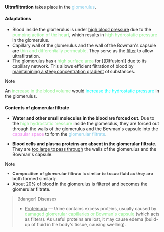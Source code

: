 **Ultrafiltration** takes place in the <span style="color: skyblue">glomerulus</span>.

#### Adaptations
- Blood inside the glomerulus is under <u>high blood pressure</u> due to the <span style="color: lightgreen">pumping action of the heart</span>, which results in <span style="color: lightgreen">high hydrostatic pressure</span> in the glomerulus.
- Capillary wall of the glomerulus and the wall of the Bowman's capsule are <span style="color: lightgreen">thin and differentially permeable</span>. They serve as the <u>filter</u> to allow ultrafiltration.
- The glomerulus has a <span style="color: lightgreen">high surface area</span> for [[Diffusion]] due to its capillary network. This allows efficient filtration of blood by <u>maintainining a steep concentration gradient</u> of substances.

> [!note]
> An <span style="color: lightgreen">increase in the blood volume</span> would <span style="color: aqua">increase the hydrostatic pressure</span> in the glomerulus.

#### Contents of glomerular filtrate
- **Water and other small molecules in the blood are forced out.**
  Due to the <span style="color: lightgreen">high hydrostatic pressure</span> inside the glomerulus, they are forced out through the walls of the glomerulus and the Bowman's capsule into the <span style="color: violet">capsular space</span> to form the <span style="color: skyblue">glomerular filtrate</span>.

- **Blood cells and plasma proteins are absent in the glomerular filtrate.**
  They are <u>too large to pass through</u> the walls of the glomerulus and the Bowman's capsule.

> [!note]
> - Composition of glomerular filtrate is similar to tissue fluid as they are both formed similarly.
> - About 20% of blood in the glomerulus is filtered and becomes the glomerular filtrate.

> [!danger] Diseases
> - <u>Proteinuria</u> — Urine contains excess proteins, usually caused by <span style="color: lightgreen">damaged glomerular capillaries or Bowman's capsule</span> (which acts as filters). As useful proteins are lost, it may cause edema (build-up of fluid in the body's tissue, causing swelling).
